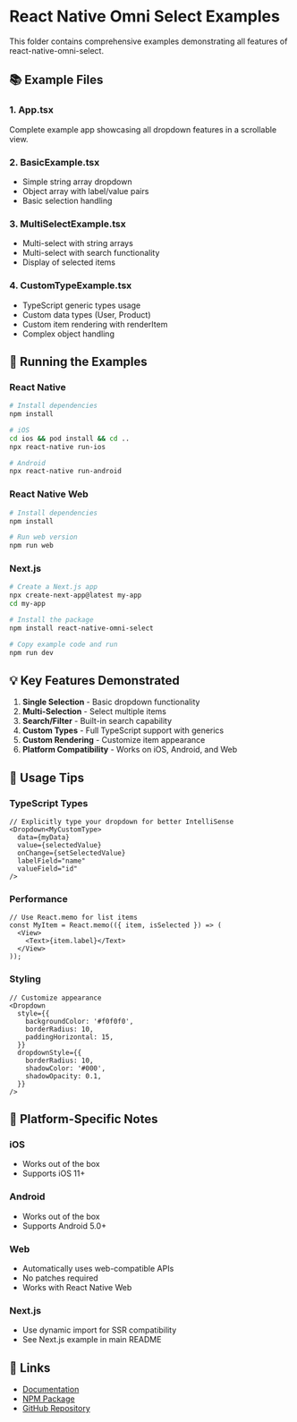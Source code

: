 # React Native Omni Select Examples

This folder contains comprehensive examples demonstrating all features of react-native-omni-select.

## 📚 Example Files

### 1. App.tsx
Complete example app showcasing all dropdown features in a scrollable view.

### 2. BasicExample.tsx
- Simple string array dropdown
- Object array with label/value pairs
- Basic selection handling

### 3. MultiSelectExample.tsx
- Multi-select with string arrays
- Multi-select with search functionality
- Display of selected items

### 4. CustomTypeExample.tsx
- TypeScript generic types usage
- Custom data types (User, Product)
- Custom item rendering with renderItem
- Complex object handling

## 🚀 Running the Examples

### React Native

```bash
# Install dependencies
npm install

# iOS
cd ios && pod install && cd ..
npx react-native run-ios

# Android
npx react-native run-android
```

### React Native Web

```bash
# Install dependencies
npm install

# Run web version
npm run web
```

### Next.js

```bash
# Create a Next.js app
npx create-next-app@latest my-app
cd my-app

# Install the package
npm install react-native-omni-select

# Copy example code and run
npm run dev
```

## 💡 Key Features Demonstrated

1. **Single Selection** - Basic dropdown functionality
2. **Multi-Selection** - Select multiple items
3. **Search/Filter** - Built-in search capability
4. **Custom Types** - Full TypeScript support with generics
5. **Custom Rendering** - Customize item appearance
6. **Platform Compatibility** - Works on iOS, Android, and Web

## 🎯 Usage Tips

### TypeScript Types
```tsx
// Explicitly type your dropdown for better IntelliSense
<Dropdown<MyCustomType>
  data={myData}
  value={selectedValue}
  onChange={setSelectedValue}
  labelField="name"
  valueField="id"
/>
```

### Performance
```tsx
// Use React.memo for list items
const MyItem = React.memo(({ item, isSelected }) => (
  <View>
    <Text>{item.label}</Text>
  </View>
));
```

### Styling
```tsx
// Customize appearance
<Dropdown
  style={{
    backgroundColor: '#f0f0f0',
    borderRadius: 10,
    paddingHorizontal: 15,
  }}
  dropdownStyle={{
    borderRadius: 10,
    shadowColor: '#000',
    shadowOpacity: 0.1,
  }}
/>
```

## 📱 Platform-Specific Notes

### iOS
- Works out of the box
- Supports iOS 11+

### Android
- Works out of the box
- Supports Android 5.0+

### Web
- Automatically uses web-compatible APIs
- No patches required
- Works with React Native Web

### Next.js
- Use dynamic import for SSR compatibility
- See Next.js example in main README

## 🔗 Links

- [Documentation](https://github.com/anivar/react-native-omni-select#readme)
- [NPM Package](https://www.npmjs.com/package/react-native-omni-select)
- [GitHub Repository](https://github.com/anivar/react-native-omni-select)